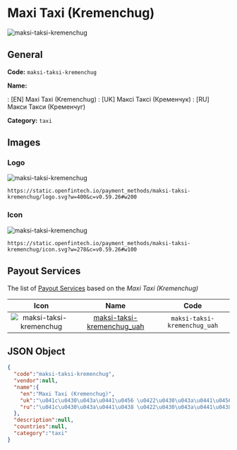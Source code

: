 
# Maxi Taxi (Kremenchug) 
![maksi-taksi-kremenchug](https://static.openfintech.io/payment_methods/maksi-taksi-kremenchug/logo.svg?w=400&c=v0.59.26#w200)  

## General 
**Code:** `maksi-taksi-kremenchug` 
 
**Name:** 
 
:	[EN] Maxi Taxi (Kremenchug) 
:	[UK] Максі Таксі (Кременчук) 
:	[RU] Макси Такси (Кременчуг) 
 
**Category:** `taxi` 
 

## Images 

### Logo 
![maksi-taksi-kremenchug](https://static.openfintech.io/payment_methods/maksi-taksi-kremenchug/logo.svg?w=400&c=v0.59.26#w200)  

```
https://static.openfintech.io/payment_methods/maksi-taksi-kremenchug/logo.svg?w=400&c=v0.59.26#w200
```  

### Icon 
![maksi-taksi-kremenchug](https://static.openfintech.io/payment_methods/maksi-taksi-kremenchug/icon.svg?w=278&c=v0.59.26#w100)  

```
https://static.openfintech.io/payment_methods/maksi-taksi-kremenchug/icon.svg?w=278&c=v0.59.26#w100
```  

## Payout Services 
 
The list of [Payout Services](/payout-services/) based on the _Maxi Taxi (Kremenchug)_ 

|Icon|Name|Code| 
|:---:|:---:|:---:| 
|![maksi-taksi-kremenchug](https://static.openfintech.io/payout_methods/maksi-taksi-kremenchug/icon.png?w=278&c=v0.59.26#w40) |[maksi-taksi-kremenchug_uah](/payout-services/maksi-taksi-kremenchug_uah/)|`maksi-taksi-kremenchug_uah`| 
 

## JSON Object 

```json
{
  "code":"maksi-taksi-kremenchug",
  "vendor":null,
  "name":{
    "en":"Maxi Taxi (Kremenchug)",
    "uk":"\u041c\u0430\u043a\u0441\u0456 \u0422\u0430\u043a\u0441\u0456 (\u041a\u0440\u0435\u043c\u0435\u043d\u0447\u0443\u043a)",
    "ru":"\u041c\u0430\u043a\u0441\u0438 \u0422\u0430\u043a\u0441\u0438 (\u041a\u0440\u0435\u043c\u0435\u043d\u0447\u0443\u0433)"
  },
  "description":null,
  "countries":null,
  "category":"taxi"
}
```  
